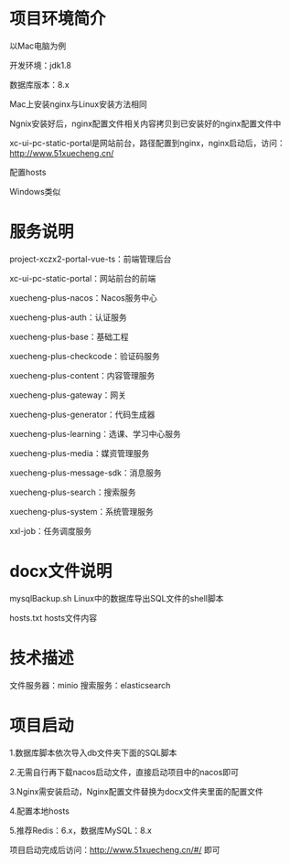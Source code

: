# 项目环境简介
以Mac电脑为例

开发环境：jdk1.8

数据库版本：8.x

Mac上安装nginx与Linux安装方法相同

Ngnix安装好后，nginx配置文件相关内容拷贝到已安装好的nginx配置文件中

xc-ui-pc-static-portal是网站前台，路径配置到nginx，nginx启动后，访问：http://www.51xuecheng.cn/

配置hosts

Windows类似

# 服务说明
project-xczx2-portal-vue-ts：前端管理后台

xc-ui-pc-static-portal：网站前台的前端

xuecheng-plus-nacos：Nacos服务中心

xuecheng-plus-auth：认证服务

xuecheng-plus-base：基础工程

xuecheng-plus-checkcode：验证码服务

xuecheng-plus-content：内容管理服务

xuecheng-plus-gateway：网关

xuecheng-plus-generator：代码生成器

xuecheng-plus-learning：选课、学习中心服务

xuecheng-plus-media：媒资管理服务

xuecheng-plus-message-sdk：消息服务

xuecheng-plus-search：搜索服务

xuecheng-plus-system：系统管理服务

xxl-job：任务调度服务

# docx文件说明

mysqlBackup.sh Linux中的数据库导出SQL文件的shell脚本

hosts.txt  hosts文件内容

# 技术描述

文件服务器：minio
搜索服务：elasticsearch

# 项目启动

1.数据库脚本依次导入db文件夹下面的SQL脚本

2.无需自行再下载nacos启动文件，直接启动项目中的nacos即可

3.Nginx需安装启动，Nginx配置文件替换为docx文件夹里面的配置文件

4.配置本地hosts

5.推荐Redis：6.x，数据库MySQL：8.x

项目启动完成后访问：http://www.51xuecheng.cn/#/ 即可
